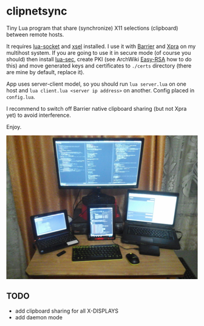 # clipnetsync
Tiny Lua program that share (synchronize) X11 selections (clipboard) between remote hosts.

It requires [lua-socket][lua-socket] and [xsel][xsel] installed. I use it with [Barrier][Barrier] and [Xpra][Xpra]
on my multihost system. If you are going to use it in secure mode (of course you should) then install
[lua-sec][lua-sec], create PKI (see ArchWiki [Easy-RSA][Easy-RSA] how to do this) and move generated keys and
certificates to `./certs` directory (there are mine by default, replace it).

App uses server-client model, so you should run `lua server.lua` on one host and `lua client.lua <server ip address>` on another.
Config placed in `config.lua`.

I recommend to switch off Barrier native clipboard sharing (but not Xpra yet) to avoid interference.

Enjoy.

![My home multihost system](https://github.com/Kirill-Bugaev/clipnetsync/blob/master/screenshots/my-home-system.jpg)

## TODO
* add clipboard sharing for all X-DISPLAYS
* add daemon mode

[lua-socket]: https://www.archlinux.org/packages/community/x86_64/lua-socket/
[lua-sec]: https://www.archlinux.org/packages/community/x86_64/lua-sec/
[xsel]: https://www.archlinux.org/packages/community/x86_64/xsel/
[Barrier]: https://github.com/debauchee/barrier      
[Xpra]: https://xpra.org/
[Easy-RSA]: https://wiki.archlinux.org/index.php/Easy-RSA
